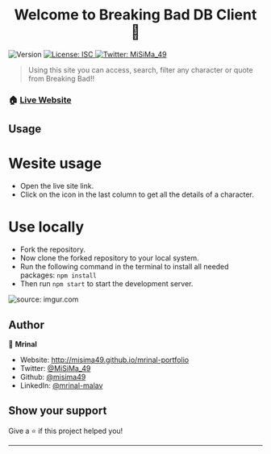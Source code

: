<h1 align="center">Welcome to Breaking Bad DB Client 👋</h1>
<p>
  <img alt="Version" src="https://img.shields.io/badge/version-1.0.0-blue.svg?cacheSeconds=2592000" />
  <a href="#" target="_blank">
    <img alt="License: ISC" src="https://img.shields.io/badge/License-ISC-yellow.svg" />
  </a>
  <a href="https://twitter.com/MiSiMa\_49" target="_blank">
    <img alt="Twitter: MiSiMa_49" src="https://img.shields.io/twitter/follow/MiSiMa_49.svg?style=social" />
  </a>
</p>

> Using this site you can access, search, filter any character or quote from Breaking Bad!!

### 🏠 [Live Website](https://breaking-bad-db.netlify.app/)

## Usage

# Wesite usage

* Open the live site link.
* Click on the icon in the last column to get all the details of a character.

# Use locally
* Fork the repository.
* Now clone the forked repository to your local system.
* Run the following command in the terminal to install all needed packages:
    ```npm install```
* Then run
    ```npm start```
    to start the development server.



<img src="https://i.imgur.com/jJSapv6.png" title="source: imgur.com" />

## Author

👤 **Mrinal**

* Website: http://misima49.github.io/mrinal-portfolio
* Twitter: [@MiSiMa\_49](https://twitter.com/MiSiMa_49)
* Github: [@misima49](https://github.com/misima49)
* LinkedIn: [@mrinal-malav](https://linkedin.com/in/mrinal-malav)

## Show your support

Give a ⭐️ if this project helped you!

***
